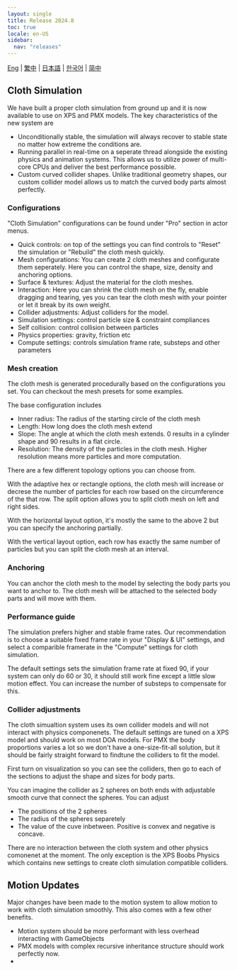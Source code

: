 ```yaml
---
layout: single
title: Release 2024.8
toc: true
locale: en-US
sidebar:
  nav: "releases"
---
```

[Eng](/dancexr/releases/2024.8) | [繁中](/tw/dancexr/releases/2024.8) | [日本語](/jp/dancexr/releases/2024.8) | [한국어](/kr/dancexr/releases/2024.8) | [简中](/zh/dancexr/releases/2024.8)


## Cloth Simulation
We have built a proper cloth simulation from ground up and it is now available to use on XPS and PMX models. The key characteristics of the new system are

* Unconditionally stable, the simulation will always recover to stable state no matter how extreme the conditions are.
* Running parallel in real-time on a seperate thread alongside the existing physics and animation systems. This allows us to utilize power of multi-core CPUs and deliver the best performance possible.
* Custom curved collider shapes. Unlike traditional geometry shapes, our custom collider model allows us to match the curved body parts almost perfectly.

### Configurations
"Cloth Simulation" configurations can be found under "Pro" section in actor menus. 

* Quick controls: on top of the settings you can find controls to "Reset" the simulation or "Rebuild" the cloth mesh quickly.
* Mesh configurations: You can create 2 cloth meshes and configurate them seperately. Here you can control the shape, size, density and anchoring options.
* Surface & textures: Adjust the material for the cloth meshes. 
* Interaction: Here you can shrink the cloth mesh on the fly, enable dragging and tearing, yes you can tear the cloth mesh with your pointer or let it break by its own weight.
* Collider adjustments: Adjust colliders for the model.
* Simulation settings: control particle size & constraint compliances
* Self collision: control collision between particles
* Physics properties: gravity, friction etc
* Compute settings: controls simulation frame rate, substeps and other parameters

### Mesh creation
The cloth mesh is generated procedurally based on the configurations you set. You can checkout the mesh presets for some examples.

The base configuration includes
* Inner radius: The radius of the starting circle of the cloth mesh
* Length: How long does the cloth mesh extend
* Slope: The angle at which the cloth mesh extends. 0 results in a cylinder shape and 90 results in a flat circle.
* Resolution: The density of the particles in the cloth mesh. Higher resolution means more particles and more computation.

There are a few different topology options you can choose from. 

With the adaptive hex or rectangle options, the cloth mesh will increase or decrese the number of particles for each row based on the circumference of the that row. The split option allows you to split cloth mesh on left and right sides.

With the horizontal layout option, it's mostly the same to the above 2 but you can specify the anchoring partially.

With the vertical layout option, each row has exactly the same number of particles but you can split the cloth mesh at an interval.

### Anchoring
You can anchor the cloth mesh to the model by selecting the body parts you want to anchor to. The cloth mesh will be attached to the selected body parts and will move with them. 


### Performance guide
The simulation prefers higher and stable frame rates. Our recommendation is to choose a suitable fixed frame rate in your "Display & UI" settings, and select a comparible framerate in the "Compute" settings for cloth simulation. 

The default settings sets the simulation frame rate at fixed 90, if your system can only do 60 or 30, it should still work fine except a little slow motion effect. You can increase the number of substeps to compensate for this. 

### Collider adjustments
The cloth simualtion system uses its own collider models and will not interact with physics componenets. The default settings are tuned on a XPS model and should work on most DOA models. For PMX the body proportions varies a lot so we don't have a one-size-fit-all solution, but it should be fairly straight forward to findtune the colliders to fit the model.

First turn on visualization so you can see the colliders, then go to each of the sections to adjust the shape and sizes for body parts.

You can imagine the collider as 2 spheres on both ends with adjustable smooth curve that connect the spheres. You can adjust
* The positions of the 2 spheres
* The radius of the spheres separetely
* The value of the cuve inbetween. Positive is convex and negative is concave. 

There are no interaction between the cloth system and other physics comonenet at the moment. The only exception is the XPS Boobs Physics which contains new settings to create cloth simulation compatible colliders.

## Motion Updates
Major changes have been made to the motion system to allow motion to work with cloth simulation smoothly. This also comes with a few other benefits.
* Motion system should be more performant with less overhead interacting with GameObjects
* PMX models with complex recursive inheritance structure should work perfectly now.
* 
